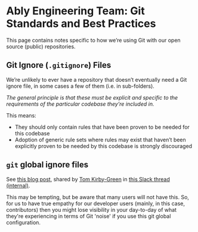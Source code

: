# Ably Engineering Team: Git Standards and Best Practices

This page contains notes specific to how we’re using Git with our open source (public) repositories.

## Git Ignore (`.gitignore`) Files

We’re unlikely to ever have a repository that doesn’t eventually need a Git ignore file, in some cases a few of them (i.e. in sub-folders).

_The general principle is that these must be explicit and specific to the requirements of the particular codebase they’re included in._

This means:

- They should only contain rules that have been proven to be needed for this codebase
- Adoption of generic rule sets where rules may exist that haven’t been explicitly proven to be needed by this codebase is strongly discouraged

## `git` global ignore files

See [this blog post](https://sebastiandedeyne.com/setting-up-a-global-gitignore-file/), shared by [Tom Kirby-Green](https://github.com/tomkirbygreen) in [this Slack thread (internal)](https://ably-real-time.slack.com/archives/C0174D4AP4P/p1633669945023900?thread_ts=1633669607.022400&cid=C0174D4AP4P).

This may be tempting, but be aware that many users will not have this. So, for us to have true empathy for our developer users (mainly, in this case, contributors) then you might lose visibility in your day-to-day of what they're experiencing in terms of Git 'noise' if you use this git global configuration.

